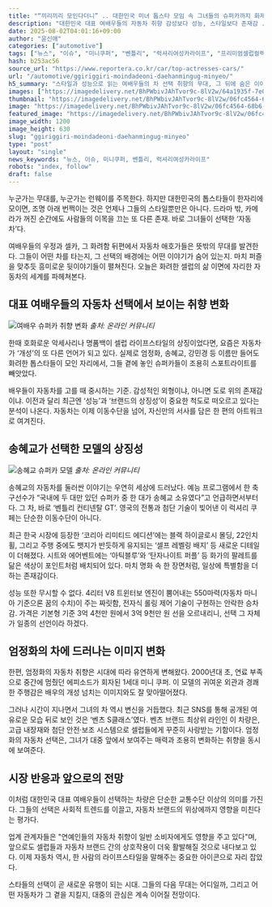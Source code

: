 ```yaml
---
title: "“끼리끼리 모인다더니” .. 대한민국 미녀 톱스타 모임 속 그녀들의 슈퍼카까지 화제"
description: "대한민국 대표 여배우들의 자동차 취향 감성보다 성능, 스타일보다 존재감 ..."
date: 2025-08-02T04:01:16+09:00
author: "윤신애"
categories: ["automotive"]
tags: ["뉴스", "이슈", "미니쿠퍼", "벤틀리", "럭셔리여성카라이프", "프리미엄셀럽컬렉션"]
hash: b253ac56
source_url: "https://www.reportera.co.kr/car/top-actresses-cars/"
url: "/automotive/ggiriggiri-moindadeoni-daehanmingug-minyeo/"
h5_summary: "스타일과 성능으로 읽는 여배우들의 차 선택 취향의 무대, 그 뒤에 숨은 이야기"
images: ["https://imagedelivery.net/BhPWbivJAhTvor9c-8lV2w/64a1935f-7e01-4587-6981-37ea685f5c00/public", "https://imagedelivery.net/BhPWbivJAhTvor9c-8lV2w/06fc4564-68b6-459a-e2ab-fbd66fb1fc00/public", "https://imagedelivery.net/BhPWbivJAhTvor9c-8lV2w/dbc5d286-03b2-4647-dd76-9625106e0e00/public"]
thumbnail: "https://imagedelivery.net/BhPWbivJAhTvor9c-8lV2w/06fc4564-68b6-459a-e2ab-fbd66fb1fc00/public"
image: "https://imagedelivery.net/BhPWbivJAhTvor9c-8lV2w/06fc4564-68b6-459a-e2ab-fbd66fb1fc00/public"
featured_image: "https://imagedelivery.net/BhPWbivJAhTvor9c-8lV2w/06fc4564-68b6-459a-e2ab-fbd66fb1fc00/public"
image_width: 1200
image_height: 630
slug: "ggiriggiri-moindadeoni-daehanmingug-minyeo"
type: "post"
layout: "single"
news_keywords: "뉴스, 이슈, 미니쿠퍼, 벤틀리, 럭셔리여성카라이프"
robots: "index, follow"
draft: false
---
```


누군가는 무대를, 누군가는 런웨이를 주목한다. 하지만 대한민국의 톱스타들이 한자리에 모이면, 조명 아래 번쩍이는 것은 언제나 그들의 스타일뿐만은 아니다. 드라마 밖, 카메라가 꺼진 순간에도 사람들의 이목을 끄는 또 다른 존재. 바로 그녀들이 선택한 ‘자동차’다.

여배우들의 우정과 셀카, 그 화려함 뒤편에서 자동차 애호가들은 뜻밖의 무대를 발견한다. 그들이 어떤 차를 타는지, 그 선택의 배경에는 어떤 이야기가 숨어 있는지. 마치 퍼즐을 맞추듯 흥미로운 뒷이야기들이 펼쳐진다. 오늘은 화려한 셀럽의 삶 이면에 자리한 자동차의 세계를 파헤쳐본다.

## 대표 여배우들의 자동차 선택에서 보이는 취향 변화

![여배우 슈퍼카 취향 변화](https://imagedelivery.net/BhPWbivJAhTvor9c-8lV2w/64a1935f-7e01-4587-6981-37ea685f5c00/public)
*출처: 온라인 커뮤니티*


한때 호화로운 악세사리나 명품백이 셀럽 라이프스타일의 상징이었다면, 요즘은 자동차가 ‘개성’의 또 다른 언어가 되고 있다. 실제로 엄정화, 송혜교, 강민경 등 이름만 들어도 화려한 톱스타들이 모인 자리에서, 그들 곁에 놓인 슈퍼카들이 조용히 스포트라이트를 빼앗았다.

배우들이 자동차를 고를 때 중시하는 기준. 감성적인 외형이냐, 아니면 도로 위의 존재감이냐. 이전과 달리 최근엔 ‘성능’과 ‘브랜드의 상징성’이 중요한 척도로 떠오르고 있다는 분석이 나온다. 자동차는 이제 이동수단을 넘어, 자신만의 서사를 담은 한 편의 아트워크로 여겨진다.

## 송혜교가 선택한 모델의 상징성

![송혜교 슈퍼카 모델](https://imagedelivery.net/BhPWbivJAhTvor9c-8lV2w/dbc5d286-03b2-4647-dd76-9625106e0e00/public)
*출처: 온라인 커뮤니티*


송혜교의 자동차를 둘러싼 이야기는 우연히 세상에 드러났다. 예능 프로그램에서 한 축구선수가 “국내에 두 대만 있던 슈퍼카 중 한 대가 송혜교 소유였다”고 언급하면서부터다. 그 차, 바로 ‘벤틀리 컨티넨탈 GT’. 영국의 전통과 첨단 기술이 빚어낸 이 럭셔리 쿠페는 단순한 이동수단이 아니다.

최근 한국 시장에 등장한 ‘코리아 리미티드 에디션’에는 블랙 하이글로시 몰딩, 22인치 휠, 그리고 주행 중에도 뱃지가 반듯하게 유지되는 ‘셀프 레벨링 배지’ 등 새로운 디테일이 더해졌다. 시트와 에어벤트에는 ‘아틱블루’와 ‘탄자나이트 퍼플’ 등 화가의 팔레트를 닮은 색상이 포인트처럼 배치되어 있다. 마치 명화 속 한 장면처럼, 일상에 특별함을 더하는 존재감이다.

성능 또한 무시할 수 없다. 4리터 V8 트윈터보 엔진이 뿜어내는 550마력(자동차 마니아 기준으론 꿈의 수치)이 주는 짜릿함, 전자식 롤링 제어 기술이 구현하는 안락한 승차감. 가격은 기본형 기준 3억 4천만 원에서 3억 9천만 원 선을 오르내리니, 선택 그 자체가 일종의 선언이라 하겠다.

## 엄정화의 차에 드러나는 이미지 변화

한편, 엄정화의 자동차 취향은 시대에 따라 유연하게 변해왔다. 2000년대 초, 연료 부족으로 중간에 멈췄던 에피소드가 회자된 1세대 미니 쿠퍼. 이 모델의 귀여운 외관과 경쾌한 주행감은 배우의 개성 넘치는 이미지와도 잘 맞아떨어졌다.

그러나 시간이 지나면서 그녀의 차 역시 변신을 거듭했다. 최근 SNS를 통해 공개된 여유로운 모습 뒤로 보인 것은 ‘벤츠 S클래스’였다. 벤츠 브랜드 최상위 라인인 이 차량은, 고급 내장재와 첨단 안전·보조 시스템으로 셀럽들에게 꾸준히 사랑받는 기함이다. 엄정화의 자동차 선택은, 그녀가 대중 앞에서 보여주는 매력과 조용히 변화하는 취향을 동시에 보여준다.

## 시장 반응과 앞으로의 전망

이처럼 대한민국 대표 여배우들이 선택하는 차량은 단순한 교통수단 이상의 의미를 가진다. 그들의 선택은 사회적 트렌드를 이끌고, 자동차 브랜드의 위상에까지 영향을 미친다는 평가다.

업계 관계자들은 "연예인들의 자동차 취향이 일반 소비자에게도 영향을 주고 있다"며, 앞으로도 셀럽들과 자동차 브랜드 간의 상호작용이 더욱 활발해질 것으로 내다보고 있다. 이제 자동차 역시, 한 사람의 라이프스타일을 말해주는 중요한 아이콘으로 자리 잡았다.

스타들의 선택이 곧 새로운 유행이 되는 시대. 그들의 다음 무대는 어디일까, 그리고 어떤 자동차가 그 곁을 지킬지, 대중의 관심은 계속 이어질 전망이다.
